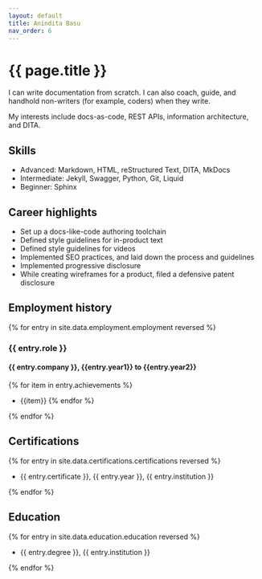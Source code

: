 ```yaml
---
layout: default
title: Anindita Basu
nav_order: 6
---
```


# {{ page.title }}

I can write documentation from scratch. I can also coach, guide, and handhold non-writers (for example, coders) when they write.

My interests include docs-as-code, REST APIs, information architecture, and DITA.

## Skills

-  Advanced: Markdown, HTML, reStructured Text, DITA, MkDocs
-  Intermediate: Jekyll, Swagger, Python, Git, Liquid
-  Beginner: Sphinx

## Career highlights

-  Set up a docs-like-code authoring toolchain
-  Defined style guidelines for in-product text
-  Defined style guidelines for videos
-  Implemented SEO practices, and laid down the process and guidelines
-  Implemented progressive disclosure
-  While creating wireframes for a product, filed a defensive patent disclosure

## Employment history

{% for entry in site.data.employment.employment reversed %}

### {{ entry.role }}

#### {{ entry.company }}, {{entry.year1}} to {{entry.year2}}

{% for item in entry.achievements %}
- {{item}}
{% endfor %}

{% endfor %}

## Certifications

{% for entry in site.data.certifications.certifications reversed %}

-  {{ entry.certificate }}, {{ entry.year }}, {{ entry.institution }}

{% endfor %}

## Education

{% for entry in site.data.education.education reversed %}

-  {{ entry.degree }}, {{ entry.institution }}

{% endfor %}